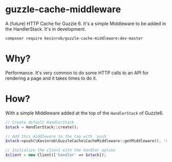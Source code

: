 # guzzle-cache-middleware
A (future) HTTP Cache for Guzzle 6. It's a simple Middleware to be added in the HandlerStack.
It's in development.

`composer require kevinrob/guzzle-cache-middleware:dev-master`

# Why?
Performance. It's very common to do some HTTP calls to an API for rendering a page and it takes times to do it.

# How?
With a simple Middleware added at the top of the `HandlerStack` of Guzzle6.

```php
// Create default HandlerStack
$stack = HandlerStack::create();

// Add this middleware to the top with `push`
$stack->push(\Kevinrob\GuzzleCache\CacheMiddleware::getMiddleware(), 'cache');

// Initialize the client with the handler option
$client = new Client(['handler' => $stack]);
```
